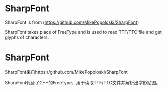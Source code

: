 ﻿# SharpFont
SharpFont is from (https://github.com/MikePopoloski/SharpFont) 

SharpFont takes place of FreeType and is used to read TTF/TTC file and get glyphs of characters. 

# SharpFont
SharpFont来自https://github.com/MikePopoloski/SharpFont 

SharpFont代替了C++的FreeType，用于读取TTF/TTC文件并解析出字形贴图。 

